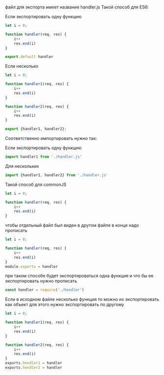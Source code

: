 файл для экспорта имеет название handler.js
Такой способ для ES6:

Если экспортировать одну функцию

```js
let i = 0;

function handler(req, res) {
	i++
	res.end(i)
}

export.default handler
```

Если несколько

```js
let i = 0;

function handler1(req, res) {
	i++
	res.end(i)
}

function handler2(req, res) {
	i++
	res.end(i)
}

export {handler1, handler2};
```

Соответственно импортировать нужно так:

Если экспортировать одну функцию

```js
import handler1 from './handler.js'
```

Для нескольких
```js
import {handler1, handler2} from './handler.js'
```



Такой способ для commonJS

```js
let i = 0;

function handler(req, res) {
	i++
	res.end(i)
}
```

чтобы отдельный файл был виден в другом файле в конце надо прописать

```js
let i = 0;

function handler(req, res) {
	i++
	res.end(i)
}
module.exports = handler
```

при таком способе будет экспортироваться одна функция
и что бы ее экспортировать нужно прописать
```js
const handler = require('./hendler')
```


Если в исходном файле несколько функция то можно их экспортировать как объект
для этого нужно экспортировать по другому
```js
let i = 0;

function handler1(req, res) {
	i++
	res.end(i)
}

function handler2(req, res) {
	i++
	res.end(i)
}
exports.hendler1 = handler
exports.hendler2 = handler
```
